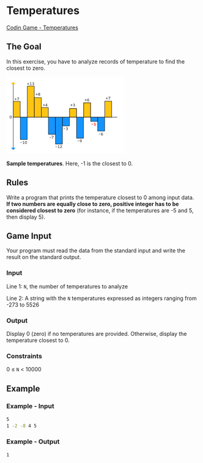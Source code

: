 # Temperatures

[Codin Game - Temperatures](https://www.codingame.com/training/easy/temperatures)

## The Goal

In this exercise, you have to analyze records of temperature to find the closest to zero.

![temperatures_image](imgs/temperature.png)

__Sample temperatures__. Here, -1 is the closest to 0.

## Rules

Write a program that prints the temperature closest to 0 among input data. __If two numbers are equally close to zero, positive integer has to be considered closest to zero__ (for instance, if the temperatures are -5 and 5, then display 5).

## Game Input

Your program must read the data from the standard input and write the result on the standard output.

### Input

Line 1: `N`, the number of temperatures to analyze

Line 2: A string with the `N` temperatures expressed as integers ranging from -273 to 5526

### Output

Display 0 (zero) if no temperatures are provided. Otherwise, display the temperature closest to 0.

### Constraints

0 ≤ `N` < 10000

## Example

### Example - Input

```sh
5
1 -2 -8 4 5
```

### Example - Output

```sh
1
```
